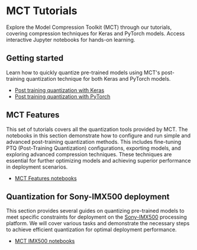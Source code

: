 # MCT Tutorials
Explore the Model Compression Toolkit (MCT) through our tutorials, 
covering compression techniques for Keras and PyTorch models. 
Access interactive Jupyter notebooks for hands-on learning.


## Getting started
Learn how to quickly quantize pre-trained models using MCT's post-training quantization technique for both Keras and PyTorch models.
- [Post training quantization with Keras](notebooks/imx500_notebooks/keras/example_keras_mobilenetv2_for_imx500.ipynb)
- [Post training quantization with PyTorch](notebooks/mct_features_notebooks/pytorch/example_pytorch_ptq_mnist.ipynb)

## MCT Features
This set of tutorials covers all the quantization tools provided by MCT. 
The notebooks in this section demonstrate how to configure and run simple and advanced post-training quantization methods.
This includes fine-tuning PTQ (Post-Training Quantization) configurations, exporting models,
and exploring advanced compression techniques. 
These techniques are essential for further optimizing models and achieving superior performance in deployment scenarios.
- [MCT Features notebooks](notebooks/mct_features_notebooks/README.md)

## Quantization for Sony-IMX500 deployment

This section provides several guides on quantizing pre-trained models to meet specific constraints for deployment on the
[Sony-IMX500](https://developer.sony.com/imx500/) processing platform. 
We will cover various tasks and demonstrate the necessary steps to achieve efficient quantization for optimal
deployment performance.
- [MCT IMX500 notebooks](notebooks/imx500_notebooks/README.md)
